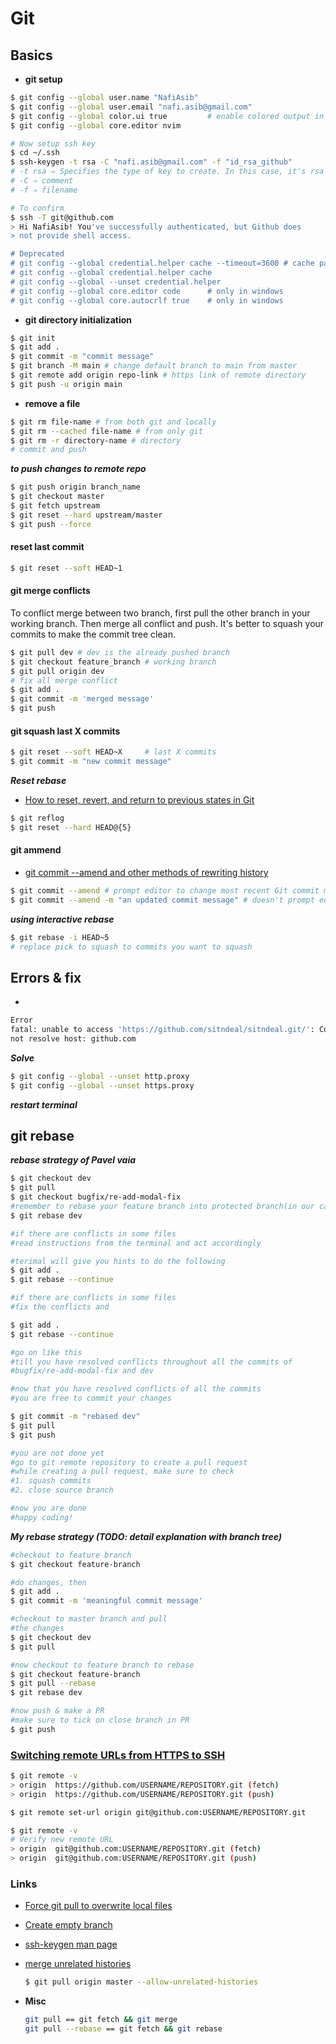 # Git

## Basics

* **git setup**

```bash
$ git config --global user.name "NafiAsib"
$ git config --global user.email "nafi.asib@gmail.com"
$ git config --global color.ui true         # enable colored output in terminal
$ git config --global core.editor nvim

# Now setup ssh key
$ cd ~/.ssh
$ ssh-keygen -t rsa -C "nafi.asib@gmail.com" -f "id_rsa_github"
# -t rsa ⇒ Specifies the type of key to create. In this case, it's rsa
# -C ⇒ comment
# -f ⇒ filename

# To confirm
$ ssh -T git@github.com
> Hi NafiAsib! You've successfully authenticated, but Github does
> not provide shell access.

# Deprecated
# git config --global credential.helper cache --timeout=3600 # cache password for 3600 second
# git config --global credential.helper cache
# git config --global --unset credential.helper
# git config --global core.editor code      # only in windows
# git config --global core.autocrlf true    # only in windows
```

* **git directory initialization**

```bash
$ git init
$ git add .
$ git commit -m "commit message"
$ git branch -M main # change default branch to main from master
$ git remote add origin repo-link # https link of remote directory
$ git push -u origin main
```

* **remove a file**

```bash
$ git rm file-name # from both git and locally
$ git rm --cached file-name # from only git
$ git rm -r directory-name # directory
# commit and push
```

_**to push changes to remote repo**_

```bash
$ git push origin branch_name
$ git checkout master
$ git fetch upstream
$ git reset --hard upstream/master
$ git push --force
```

#### reset last commit

```bash
$ git reset --soft HEAD~1
```

#### git merge conflicts

To conflict merge between two branch, first pull the other branch in your working branch. Then merge all conflict and push. It's better to squash your commits to make the commit tree clean.

```bash
$ git pull dev # dev is the already pushed branch
$ git checkout feature_branch # working branch
$ git pull origin dev
# fix all merge conflict
$ git add .
$ git commit -m 'merged message'
$ git push
```

#### git squash last X commits

```bash
$ git reset --soft HEAD~X     # last X commits
$ git commit -m "new commit message"
```

_**Reset rebase**_

* [How to reset, revert, and return to previous states in Git](https://opensource.com/article/18/6/git-reset-revert-rebase-commands)

```bash
$ git reflog
$ git reset --hard HEAD@{5}
```

#### git ammend

* [git commit --amend and other methods of rewriting history](https://www.atlassian.com/git/tutorials/rewriting-history)

```bash
$ git commit --amend # prompt editor to change most recent Git commit message
$ git commit --amend -m "an updated commit message" # doesn't prompt editor
```

_**using interactive rebase**_

```bash
$ git rebase -i HEAD~5
# replace pick to squash to commits you want to squash
```

## Errors & fix

* 
```bash
Error
fatal: unable to access 'https://github.com/sitndeal/sitndeal.git/': Could
not resolve host: github.com
```

_**Solve**_

```bash
$ git config --global --unset http.proxy
$ git config --global --unset https.proxy
```

_**restart terminal**_

## git rebase

_**rebase strategy of Pavel vaia**_

```bash
$ git checkout dev
$ git pull
$ git checkout bugfix/re-add-modal-fix
#remember to rebase your feature branch into protected branch(in our case; dev)
$ git rebase dev

#if there are conflicts in some files
#read instructions from the terminal and act accordingly

#terimal will give you hints to do the following 
$ git add .
$ git rebase --continue

#if there are conflicts in some files
#fix the conflicts and

$ git add .
$ git rebase --continue

#go on like this 
#till you have resolved conflicts throughout all the commits of 
#bugfix/re-add-modal-fix and dev

#now that you have resolved conflicts of all the commits
#you are free to commit your changes

$ git commit -m "rebased dev"
$ git pull
$ git push

#you are not done yet
#go to git remote repository to create a pull request
#while creating a pull request, make sure to check 
#1. squash commits
#2. close source branch

#now you are done 
#happy coding!
```

_**My rebase strategy \(TODO: detail explanation with branch tree\)**_

```bash
#checkout to feature branch
$ git checkout feature-branch

#do changes, then
$ git add .
$ git commit -m 'meaningful commit message'

#checkout to master branch and pull 
#the changes
$ git checkout dev
$ git pull

#now checkout to feature branch to rebase
$ git checkout feature-branch
$ git pull --rebase
$ git rebase dev

#now push & make a PR
#make sure to tick on close branch in PR
$ git push
```

### [Switching remote URLs from HTTPS to SSH](https://docs.github.com/en/get-started/getting-started-with-git/managing-remote-repositories#switching-remote-urls-from-https-to-ssh)

```bash
$ git remote -v
> origin  https://github.com/USERNAME/REPOSITORY.git (fetch)
> origin  https://github.com/USERNAME/REPOSITORY.git (push)

$ git remote set-url origin git@github.com:USERNAME/REPOSITORY.git

$ git remote -v
# Verify new remote URL
> origin  git@github.com:USERNAME/REPOSITORY.git (fetch)
> origin  git@github.com:USERNAME/REPOSITORY.git (push)
```

### Links

* [Force git pull to overwrite local files](https://stackoverflow.com/questions/1125968/how-do-i-force-git-pull-to-overwrite-local-files)
* [Create empty branch](https://stackoverflow.com/questions/34100048/create-empty-branch-on-github/55943394)
* [ssh-keygen man page](https://man7.org/linux/man-pages/man1/ssh-keygen.1.html)
* [merge unrelated histories](https://www.educative.io/edpresso/the-fatal-refusing-to-merge-unrelated-histories-git-error)

  ```bash
  $ git pull origin master --allow-unrelated-histories
  ```

* **Misc**

  ```bash
  git pull == git fetch && git merge
  git pull --rebase == git fetch && git rebase
  ```

